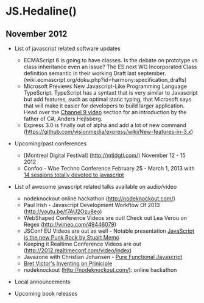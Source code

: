 JS.Hedaline()
=============
November 2012
-------------
* List of javascript related software updates
	* ECMAScript 6 is going to have classes. Is the debate on prototype vs class inheritance even an issue? The ES.next WG Incorporated Class definition semantic in their working Draft last september. (wiki.ecmascript.org/doku.php?id=harmony:specification_drafts)
	* Microsoft Previews New Javascript-Like Programming Language TypeScript. TypeScript has a syntaxt that is very similar to Javascript but add features, such as optimal static typing, that Microsoft says that will make it easier for developers to build larger application. Head over the [Channel 9 video](http://channel9.msdn.com/posts/Anders-Hejlsberg-Introducing-TypeScript) section for an introduction by the father of C#; Anders Hejlsberg.
	* Express 3.0 is finally out of alpha and add a lot of new command (https://github.com/visionmedia/express/wiki/New-features-in-3.x)

* Upcoming/past conferences
	* [Montreal Digital Festival] (http://mtldgtl.com/) November 12 - 15 2012
	* Confoo - Wbe Techno Conference February 25 - March 1, 2013 with [14 sessions totally devoted to javascript](confoo.ca/en/2013/session)

* List of awesome javascript related talks available on audio/video
	* nodeknockout online hackathon (http://nodeknockout.com/)
	* Paul Irish - Javascript Development Workflow Of 2013 (http://youtu.be/f7AU2Ozu8eo)
	* WebShaped Conference Videos are out! Check out Lea Verou on Regex (http://vimeo.com/49446079)
	* JSConf EU Videos are out as well - Notable presentation [JavaScript is the new Punk Rock by Stuart Memo](http://youtu.be/PN8Eg1K9xjE)
	* Keeping it Realtime Conference Videos are out (http://2012.realtimeconf.com/video/index)
	* Javazone with Christian Johansen - [Pure Functional Javascript](http://vimeo.com/49384334)
	* [Bret Victor's Inventing on Priniciple](http://youtu.be/PUv66718DII)
	* nodeknockout (http://nodeknockout.com/): online hackathon 
* Local announcements
* Upcoming book releases
